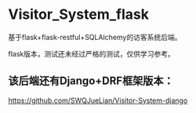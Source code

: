 # Visitor_System_flask
基于flask+flask-restful+SQLAlchemy的访客系统后端。

flask版本，测试还未经过严格的测试，仅供学习参考。

## 该后端还有Django+DRF框架版本：
https://github.com/SWQJueLian/Visitor-System-django

